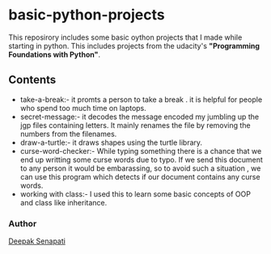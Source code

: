 # basic-python-projects

  This reposirory includes some basic oython projects that I made while starting in python.
  This includes projects from the udacity's __"Programming Foundations with Python"__.
  
  
## Contents

* take-a-break:-
      it promts a person to take a break . it is helpful for people who spend too much time on laptops.
* secret-message:-
      it decodes the message encoded my jumbling up the jgp files containing letters. It mainly renames the file by removing the  numbers from the filenames.
* draw-a-turtle:-
      it draws shapes using the turtle library.
* curse-word-checker:-
      While typing something there is a chance that we end up writting some curse words due to typo. If we send this document to any person it would be embarassing, so to avoid such a situation , we can use this program which detects if our document contains any curse words.
* working with class:-
      I used this to learn some basic concepts of OOP and class like inheritance.
      
      
### Author

[Deepak Senapati](https://github.com/Deepak345)
